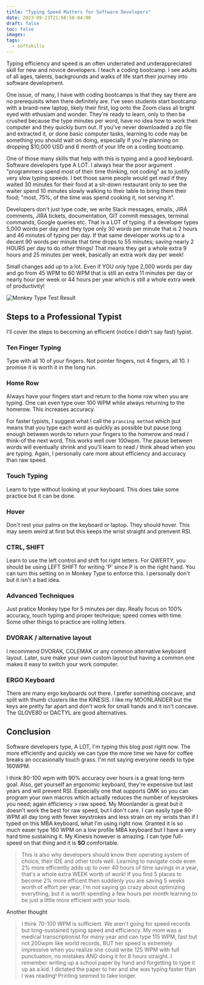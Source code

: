 ```yaml
---
title: "Typing Speed Matters for Software Developers"
date: 2023-09-23T21:56:58-04:00
draft: false
toc: false
images:
tags:
  - softskills
---
```


Typing efficiency and speed is an often underrated and underappreciated skill for new and novice developers. I teach a coding bootcamp. I see adults of all ages, talents, backgrounds and walks of life start their journey into software development.

One issue, of many, I have with coding bootcamps is that they say there are no prerequisits when there definitely are. I've seen students start bootcamp with a brand-new laptop, likely their first, log onto the Zoom class all bright eyed with ethusiam and wonder. They're ready to learn, only to then be crushed because the type minutes per word, have no idea how to work their computer and they quickly burn out. If you've never downloaded a zip file and extracted it, or done basic computer tasks, learning to code may be something you should wait on doing, especially if you're planning on dropping $10,000 USD and 6 month of your life on a coding bootcamp.

One of those many skills that help with this is typing and a good keyboard. Software developers type A LOT. I always hear the poor argument "programmers spend most of their time thinking, not coding" as to justify very slow typing speeds. I bet those same people would get mad if they waited 30 minutes for their food at a sit-down restaurant only to see the waiter spend 10 minutes slowly walking to their table to bring them their food; "most, 75%, of the time was spend cooking it, not serving it". 

Developers don't just type code, we write Slack messages, emails, JIRA comments, JIRA tickets, documentation, GIT commit messages, terminal commands, Google queries etc. That is a LOT of typing. If a developer types 5,000 words per day and they type only 30 words per minute that is 2 hours and 46 minutes of typing per day. If that same developer works up to a decent 90 words per minute that time drops to 55 minutes; saving nearly 2 HOURS per day to do other things! That means they get a whole extra 9 hours and 25 minutes per week, basically an extra work day per week!

Small changes add up to a lot. Even if YOU only type 2,000 words per day and go from 45 WPM to 60 WPM that is still an extra 11 minutes per day or nearly hour per week or 44 hours per year which is still a whole extra week of productivity!

![Monkey Type Test Result](/images/typing_example.png)

## Steps to a Professional Typist

I'll cover the steps to becoming an efficient (notice I didn't say fast) typist.

### Ten Finger Typing

Type with all 10 of your fingers. Not pointer fingers, not 4 fingers, all 10. I promise it is worth it in the long run.

### Home Row

Always have your fingers start and return to the home row when you are typing. One can even type over 100 WPM while always returning to the homerow. This increases accuracy. 

For faster typists, I suggest what I call the `prancing method` which jsut means that you type each word as quickly as possible but pause long enough between words to return your fingers to the homerow and read / think-of the next word. This works well over 100wpm. The pause between words will eventually shrink and you'll learn to read / think ahead when you are typing. Again, I personally care more about efficiency and accuracy than raw speed.

### Touch Typing

Learn to type without looking at your keyboard. This does take some practice but it can be done. 

### Hover

Don't rest your palms on the keyboard or laptop. They should hover. This may seem weird at first but this keeps the wrist straight and prenvent RSI.

### CTRL, SHIFT

Learn to use the left control and shift for right letters. For QWERTY, you should be using LEFT SHIFT for writing 'P' since P is on the right hand. You can turn this setting on in Monkey Type to enforce this. I personally don't but it isn't a bad idea.

### Advanced Techniques

Just pratice Monkey type for 5 minutes per day. Really focus on 100% accuracy, touch typing and proper technique; speed comes with time. Some other things to practice are rolling letters. 


### DVORAK / alternative layout

I recommend DVORAK, COLEMAK or any common alternative keyboard layout. Later, sure make your own custom layout but having a common one makes it easy to switch your work computer.

### ERGO Keyboard

There are many ergo keyboards out there. I prefer something concave, and split with thumb clusters like the KINESIS. I like my MOONLANDER but the keys are pretty far apart and don't work for small hands and it isn't concave. The GLOVE80 or DACTYL are good alternatives.

## Conclusion

Software developers type, A LOT, I'm typing this blog post right now. The more efficiently and quickly we can type the more time we have for coffee breaks an occasionally touch grass. I'm not saying everyone needs to type 160WPM.

I think 80-100 wpm with 90% accuracy over hours is a great long-term goal. Also, get yourself an ergonomic keyboard, they're expensive but last years and will prevent RSI. Especially one that supports QMK so you can program your own macros which actually reduces the number of keystrokes you need; again efficiency > raw speed. My Moonlander is great but it doesn't work the best for raw speed, but I don't care. I can easily type 80-WPM all day long with fewer keystrokes and less strain on my wrists than if I typed on this MBA keyboard, what I'm using right now. Granted it is so much easer type 160 WPM on a low profile MBA keyboard but I have a very hard time sustaining it. My Kinesis however is amazing. I can type full-speed on that thing and it is **SO** comfortable.

> This is also why developers should know their operating system of choice, their IDE and other tools well. Learning to navigate code even 2% more efficently adds up to over 40 hours of time savings in a year, that's a whole extra WEEK worth of work! If you find 5 places to become 2% more efficent then suddenly you are saving 5 weeks worth of effort per year. I'm not saying go crazy about optimizing everything, but it is worth spending a few hours per month learning to be just a little more efficient with your tools.

Another thought

> I think 70-100 WPM is sufficient. We aren't going for speed records but long-sustained typing speed and efficiency. My mom was a medical transcriptionist for many year and can type 115 WPM, fast but not 200wpm like world records, BUT her speed is extremely impressive when you realize she could write 125 WPM with full punctuation, no mistakes AND doing it for 8 hours straight. I remember writing up a school paper by hand and forgetting to type it up as a kid. I dictated the paper to her and she was typing faster than I was reading! Printing seemed to take longer.
